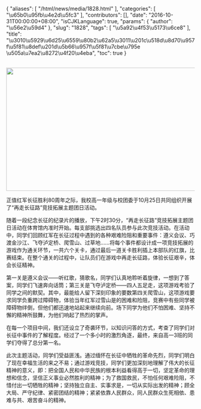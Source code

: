 {
    "aliases": [
        "/html/news/media/1828.html"
    ],
    "categories": [
        "\u65b0\u95fb\u4e2d\u5fc3"
    ],
    "contributors": [],
    "date": "2016-10-31T00:00:00+08:00",
    "isCJKLanguage": true,
    "params": {
        "author": "\u56e2\u59d4"
    },
    "slug": "1828",
    "tags": [
        "\u5a92\u4f53\u5173\u6ce8"
    ],
    "title": "\u3010\u5929\u6d25\u6559\u80b2\u62a5\u3011\u201c\u518d\u8d70\u957f\u5f81\u8def\u201d\u5b66\u957f\u5f81\u7cbe\u795e  \u505a\u7ea2\u8272\u4f20\u4eba",
    "toc": true
}

  
<img
    src="https://cdn.tfls.online/mirror/full/327e4c3a2203a1a734af46b5866b576d00a7411a.jpg"
    style="display:block;margin-left:auto;margin-right:auto;"
    decoding="async"
    fetchpriority="auto"
    loading="lazy"
    height="330"
    width="600"
/>







正值红军长征胜利80周年之际，我校高一年级与校团委于10月25日共同组织开展了“再走长征路”竞技拓展主题团日活动。




随着一段纪念长征的纪录片的播放，下午2时30分，“再走长征路”竞技拓展主题团日活动在体育馆内准时开始。每支部挑选出四名队员参与此次竞技活动。在活动中，同学们回顾红军在长征过程中遇到的各种艰难险阻和重要事件：遵义会议、巧渡金沙江、飞夺泸定桥、爬雪山、过草地……将每个事件都设计成一项竞技拓展的游戏作为通关环节，一共六个关卡，通过最后一道关卡胜利插上本部队的红旗，比赛结束。在整个通关的过程中，让队员们在游戏中再走长征路，体验长征艰辛，体会长征精神。




第一关是遵义会议——听红歌，猜歌名，同学们认真地聆听着旋律，一想到了答案，同学们飞速奔向话筒；第三关是飞夺泸定桥——四人五足走，这项游戏考验了同学之间的默契。其中，最能给人留下深刻印象的要数第四关爬雪山，这项游戏要求同学负重跨过障碍物，体验当年红军过雪山是的困难和险阻，竞赛中有些同学被障碍物绊倒，但他们都迅速地站起来继续向前。场下同学为他们不怕困难、坚持不懈的精神所鼓舞，为他们响起了热烈的掌声。




在每一个项目中间，我们还设立了奇袭环节，以知识问答的方式，考查了同学们对长征中事件的了解程度。经过了一个多小时的激烈角逐，最终，来自高一3班的同学们夺得了总分第一名。




此次主题活动，同学们受益匪浅。通过缅怀在长征中牺牲的革命先烈，同学们明白了现在幸福生活的来之不易；通过游戏竞技，同学们更加深刻地理解了伟大的长征精神的意义，即：把全国人民和中华民族的根本利益看得高于一切，坚定革命的理想和信念，坚信正义事业必然胜利的精神；为了救国救民，不怕任何艰难险阻，不惜付出一切牺牲的精神；坚持独立自主、实事求是，一切从实际出发的精神；顾全大局、严守纪律、紧密团结的精神；紧紧依靠人民群众，同人民群众生死相依、患难与共、艰苦奋斗的精神。




  



